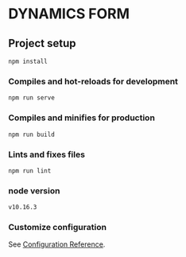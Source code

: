 # DYNAMICS FORM

## Project setup
```
npm install
```

### Compiles and hot-reloads for development
```
npm run serve
```

### Compiles and minifies for production
```
npm run build
```

### Lints and fixes files
```
npm run lint
```

### node version
```
v10.16.3
```

### Customize configuration
See [Configuration Reference](https://cli.vuejs.org/config/).
